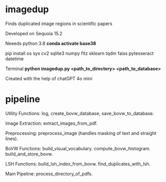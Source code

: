 # imagedup
Finds duplicated image regions in scientific papers

Developed on Sequoia 15.2

Neeeds python 3.8 **conda activate base38**

pip install os sys cv2 sqlite3 numpy fitz sklearn tqdm faiss pytesseract datetime

Terminal **python imagedup.py <path_to_directory> <path_to_database>**

Created with the help of chatGPT 4o mini


# pipeline

Utility Functions:
log, create_bovw_database, save_bovw_to_database.


Image Extraction:
extract_images_from_pdf.


Preprocessing:
preprocess_image (handles masking of text and straight lines).


BoVW Functions:
build_visual_vocabulary.
compute_bovw_histogram.
build_and_store_bovw.


LSH Functions:
build_lsh_index_from_bovw.
find_duplicates_with_lsh.


Main Pipeline:
process_directory_of_pdfs.
